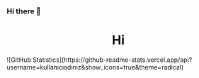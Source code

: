 ### Hi there 👋

<h1 style="text-align: center">Hi</h1>
![GitHub Statistics](https://github-readme-stats.vercel.app/api?username=kullanıcıadınız&show_icons=true&theme=radical)

